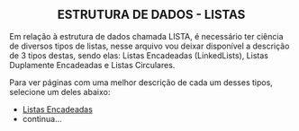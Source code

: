 <h2 align="center" >ESTRUTURA DE DADOS - LISTAS</h2>

Em relação à estrutura de dados chamada LISTA, é necessário ter ciência de diversos tipos de listas, nesse arquivo vou deixar disponível a descrição de 3 tipos destas,
sendo elas: Listas Encadeadas (LinkedLists), Listas Duplamente Encadeadas e Listas Circulares.


Para ver páginas com uma melhor descrição de cada um desses tipos, selecione um deles abaixo:

- [Listas Encadeadas](https://github.com/willUlisses/Estudo-EstruturaDeDados/blob/master/Pages/LinkedList.md)
- continua...
